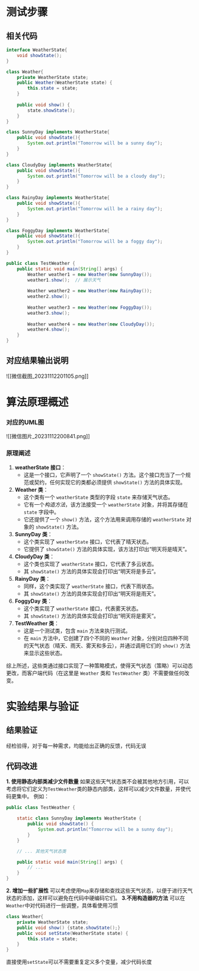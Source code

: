 # 测试步骤
## 相关代码
```java
interface WeatherState{
	void showState();
}

class Weather{
	private WeatherState state;
	public Weather(WeatherState state) {
		this.state = state;
	}
	
	public void show() {
		state.showState();
	}
}

class SunnyDay implements WeatherState{
	public void showState(){
		System.out.println("Tomorrow will be a sunny day");
	}
}

class CloudyDay implements WeatherState{
	public void showState(){
		System.out.println("Tomorrow will be a cloudy day");
	}
}

class RainyDay implements WeatherState{
	public void showState(){
		System.out.println("Tomorrow will be a rainy day");
	}
}

class FoggyDay implements WeatherState{
	public void showState(){
		System.out.println("Tomorrow will be a foggy day");
	}
}

public class TestWeather {
	public static void main(String[] args) {
		Weather weather1 = new Weather(new SunnyDay());
		weather1.show();  // 展示天气
		
		Weather weather2 = new Weather(new RainyDay());
		weather2.show();
		
		Weather weather3 = new Weather(new FoggyDay());
		weather3.show();
		
		Weather weather4 = new Weather(new CloudyDay());
		weather4.show();
	}
}
```
## 对应结果输出说明
![[微信截图_20231112201105.png]]

# 算法原理概述
### 对应的UML图
![[微信图片_20231112200841.png]]

### 原理阐述
1. **weatherState 接口**：
	* 这是一个接口，它声明了一个 `showState()` 方法。这个接口充当了一个规范或契约，任何实现它的类都必须提供 `showState()` 方法的具体实现。
2. **Weather 类**：
	* 这个类有一个 `weatherState` 类型的字段 `state` 来存储天气状态。
	* 它有一个*构造方法*，该方法接受一个 `weatherState` 对象，并将其存储在 `state` 字段中。
	* 它还提供了一个 `show()` 方法，这个方法用来调用存储的 `weatherState` 对象的 `showState()` 方法。
3. **SunnyDay 类**：
	* 这个类实现了 `weatherState` 接口，它代表了晴天状态。
	* 它提供了 `showState()` 方法的具体实现，该方法打印出“明天将是晴天”。
4. **CloudyDay 类**：
	* 这个类也实现了 `weatherState` 接口，它代表了多云状态。
	* 其 `showState()` 方法的具体实现会打印出“明天将是多云”。
5. **RainyDay 类**：
	* 同样，这个类实现了 `weatherState` 接口，代表下雨状态。
	* 其 `showState()` 方法的具体实现会打印出“明天将是雨天”。
6. **FoggyDay 类**：
	* 这个类实现了 `weatherState` 接口，代表雾天状态。
	* 其 `showState()` 方法的具体实现会打印出“明天将是雾天”。
7. **TestWeather 类**：
	* 这是一个测试类，包含 `main` 方法来执行测试。
	* 在 `main` 方法中，它创建了四个不同的 `Weather` 对象，分别对应四种不同的天气状态（晴天、雨天、雾天和多云），并通过调用它们的 `show()` 方法来显示这些状态。

综上所述，这些类通过接口实现了一种策略模式，使得天气状态（策略）可以动态更改，而客户端代码（在这里是 `Weather` 类和 `TestWeather` 类）不需要做任何改变。

# 实验结果与验证
## 结果验证
经检验得，对于每一种需求，均能给出正确的反馈，代码无误

## 代码改进
**1. 使用静态内部类减少文件数量**
如果这些天气状态类不会被其他地方引用，可以考虑将它们定义为`TestWeather`类的静态内部类，这样可以减少文件数量，并使代码更集中。
例如：
```java
public class TestWeather {

    static class SunnyDay implements WeatherState {
        public void showState() {
            System.out.println("Tomorrow will be a sunny day");
        }
    }

    // ... 其他天气状态类

    public static void main(String[] args) {
        // ...
    }
}
```
**2. 增加一些扩展性**
可以考虑使用`Map`来存储和查找这些天气状态，以便于进行天气状态的添加，这样可以避免在代码中硬编码它们。
**3.不用构造器的方法**
可以在`Weather`中对代码进行一些调整，具体看使用习惯
```java
class Weather{
	private WeatherState state;
	public void show() {state.showState();}
	public void setState(WeatherState state) {
		this.state = state;
	}
}
```
直接使用`setState`可以不需要重复定义多个变量，减少代码长度